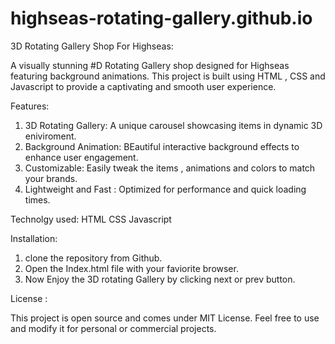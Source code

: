 # highseas-rotating-gallery.github.io
 
3D Rotating Gallery Shop For Highseas:

A visually stunning #D Rotating Gallery shop designed for Highseas  featuring background animations.
This project is built using HTML , CSS and Javascript to provide a captivating and smooth user experience.

Features:
1. 3D Rotating Gallery: A unique carousel showcasing items in dynamic 3D eniviroment.
2. Background Animation: BEautiful interactive background effects to enhance user engagement.
3. Customizable: Easily tweak the items , animations and colors to match your brands.
4. Lightweight and Fast : Optimized for performance and quick loading times.

Technolgy used:
HTML
CSS
Javascript

Installation:

1. clone the repository from Github.
2. Open the Index.html file with your faviorite browser.
3. Now Enjoy the 3D rotating Gallery by clicking next or prev button.

License :

This project is open source and comes under MIT License. Feel free to use and modify it for personal or commercial projects.